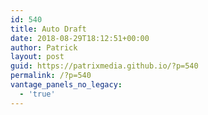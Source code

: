 ```yaml
---
id: 540
title: Auto Draft
date: 2018-08-29T18:12:51+00:00
author: Patrick
layout: post
guid: https://patrixmedia.github.io/?p=540
permalink: /?p=540
vantage_panels_no_legacy:
  - 'true'
---
```

